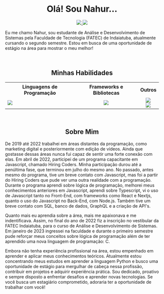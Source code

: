 <h1 align="center">Olá! Sou Nahur...</h1>
<div align="center">
  <a href="https://www.linkedin.com/in/nahurstreit/" alt="Linkedin" target="_blank">
    <img src="https://img.shields.io/badge/LinkedIn-Conectar-blue?logo=linkedin&style=flat-square"></>
  </a>
  <a href="https://github.com/nahurstreit" alt="Github">
    <img src="https://img.shields.io/badge/GitHub-Seguir-black?logo=github&style=flat-square"></>
  </a>
</div>
<div>
  <p >Eu me chamo Nahur, sou estudante de Análise e Desenvolvimento de Sistemas pela Faculdade de Tecnologia (FATEC) de Indaiatuba, atualmente cursando o segundo semestre. 
  Estou em busca de uma oportunidade de estágio na área para mostrar o meu melhor!</p>
  <br>
</div>

<div align="center">
  <h2>Minhas Habilidades</h2>
  <table>
    <tr>
      <th>Linguagens de Programação</th>
      <th>Frameworks e Bibliotecas</th>
      <th>Outros</th>
    </tr>
    <tr>
      <td>
        <img src="https://skillicons.dev/icons?i=c,js,ts,python"></>
      </td>
      <td align="center">
        <img src="https://skillicons.dev/icons?i=react,nextjs"></>
      </td>
      <td align="center">
        <img src="https://skillicons.dev/icons?i=nodejs,github"></><br>
        <img src="https://skillicons.dev/icons?i=ae,ai,photoshop,premiere"></>
      </td>
    </tr>
  </table>
  <br>
</div>

<div>
  <h2 align="center">Sobre Mim</h2>
  <p>De 2019 até 2022 trabalhei em áreas distantes da programação, como marketing digital e posteriormente com edição de vídeos. Ainda que gostasse dessas áreas nunca fui capaz de sentir uma forte conexão com elas. Em abril de 2022, participei de um programa capacitante em Javascript, chamado Hiring Coders. Minha participação durou até a penúltima fase, que terminou em julho do mesmo ano. No passado, antes mesmo do programa, tive um breve contato com Javascript, mas foi a partir do Hiring Coders que pude ver uma outra realidade com a programação. Durante o programa aprendi sobre lógica de programação, melhorei meus conhecimentos anteriores em Javascript, aprendi sobre Typescript, vi o uso de Javascript tanto no Front-End, com frameworks como React e Nextjs, quanto o uso do Javascript no Back-End, com Node.js. Também tive um breve contato com SQL, banco de dados, GraphQL e a criação de API's.
    
  Quanto mais eu aprendia sobre a área, mais me apaixonava e me indentificava. Assim, no final do ano de 2022 fiz a inscrição no vestibular da FATEC Indaiatuba, para o curso de Análise e Desenvolvimento de Sistemas. Em janeiro de 2023 ingressei na faculdade e durante o primeiro semestre pude reforçar meus conceitos sobre lógica de programação além de ter aprendido uma nova linguagem de programação: C.
    
  Embora não tenha experiência profissional na área, estou empenhado em aprender e aplicar meus conhecimentos teóricos. Atualmente estou concentrando meus estudos em aprender a linguagem Python e busco uma oportunidade de estágio para mergulhar de cabeça nessa profissão, contribuir em projetos e adquirir experiência prática.
  Sou dedicado, proativo e sempre disposto a enfrentar desafios e aprender novas tecnologias.
  Se você busca um estagiário comprometido, adoraria ter a oportunidade de trabalhar com você!</p>
</div>

<!--
**nahurstreit/nahurstreit** is a ✨ _special_ ✨ repository because its `README.md` (this file) appears on your GitHub profile.

Here are some ideas to get you started:

- 🔭 I’m currently working on ...
- 🌱 I’m currently learning ...
- 👯 I’m looking to collaborate on ...
- 🤔 I’m looking for help with ...
- 💬 Ask me about ...
- 📫 How to reach me: ...
- 😄 Pronouns: ...
- ⚡ Fun fact: ...
-->
